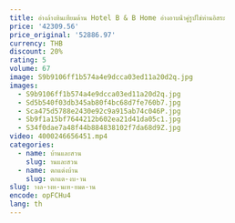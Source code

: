 ```yaml
---
title: อ่างล้างหินเทียมด้าน Hotel B & B Home อ่างอาบน้ําคู่รูปไข่ห่านอิสระ
price: '42309.56'
price_original: '52886.97'
currency: THB
discount: 20%
rating: 5
volume: 67
image: S9b9106ff1b574a4e9dcca03ed11a20d2q.jpg
images:
  - S9b9106ff1b574a4e9dcca03ed11a20d2q.jpg
  - Sd5b540f03db345ab80f4bc68d7fe760b7.jpg
  - Sca475d5788e2430e92c9a915ab74c046P.jpg
  - Sb9f1a15bf7644212b602ea21d41da05c1.jpg
  - S34f0dae7a48f44b884838102f7da68d9Z.jpg
video: 4000246656451.mp4
categories:
  - name: บ้านและสวน
    slug: านและสวน
  - name: ตกแต่งบ้าน
    slug: ตกแต-งบ-าน
slug: างล-างห-นเท-ยมด-าน
encode: opFCHu4
lang: th
---
```

  